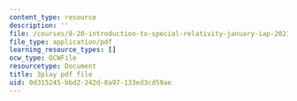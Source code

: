```yaml
---
content_type: resource
description: ''
file: /courses/8-20-introduction-to-special-relativity-january-iap-2021/0d315245bbd2242d8a97133ed3cd59ae_v5jffYzm5pg.pdf
file_type: application/pdf
learning_resource_types: []
ocw_type: OCWFile
resourcetype: Document
title: 3play pdf file
uid: 0d315245-bbd2-242d-8a97-133ed3cd59ae
---
```

